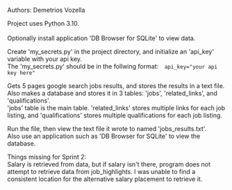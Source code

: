 Authors: Demetrios Vozella<br>

Project uses Python 3.10.<br><br>
Optionally install application 'DB Browser for SQLite' to view data.<br>

Create 'my_secrets.py' in the project directory, and initialize an 'api_key' variable with your api key.<br>
The 'my_secrets.py' should be in the follwing format:&emsp;```api_key="your api key here"```<br>

Gets 5 pages google search jobs results, and stores the results in a text file.<br>
Also makes a database and stores it in 3 tables: 'jobs', 'related_links', and 'qualifications'.<br>
'jobs' table is the main table. 'related_links' stores multiple links for each job listing, and 'qualifications' 
stores multiple qualifications for each job listing.<br> 

Run the file, then view the text file it wrote to named 'jobs_results.txt'.<br>
Also use an application such as 'DB Browser for SQLite' to view the database.<br>

Things missing for Sprint 2:<br>
Salary is retrieved from data, but if salary isn't there, program does not attempt to retrieve data from job_highlights. 
I was unable to find a consistent location for the alternative salary placement to retrieve it.<br>

